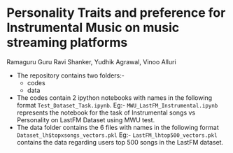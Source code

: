 # Personality Traits and preference for Instrumental Music on music streaming platforms

Ramaguru Guru Ravi Shanker, Yudhik Agrawal, Vinoo Alluri

* The repository contains two folders:-
	- codes
	- data
* The codes contain 2 ipython notebooks with names in the following format `Test_Dataset_Task.ipynb`.
	Eg:- `MWU_LastFM_Instrumental.ipynb` represents the notebook for the task of Instrumental songs vs Personality on LastFM Dataset using MWU test.
* The data folder contains the 6 files with names in the following format `Dataset_lh$topxsongs_vectors.pkl`
	Eg:- `LastFM_lhtop500_vectors.pkl` contains the data regarding users top 500 songs in the LastFM dataset.
